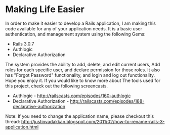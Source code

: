 Making Life Easier
==================

  In order to make it easier to develop a Rails application,  I am making this code available for any of your application needs.  It is a basic user authentication, and management system using the following Gems:
  
  * Rails 3.0.7
  * Authlogic
  * Declarative Authorization

  The system provides the ability to add, delete, and edit current users,  Add roles for each specific user, and declare permission for those roles.  It also has "Forgot Password" functionality, and login and log out functionality.  Hope you enjoy it.  If you would like to know more about The tools used for this project,  check out the following screencasts.
  
  * Authlogic - http://railscasts.com/episodes/160-authlogic
  * Declarative Authorization - http://railscasts.com/episodes/188-declarative-authorization 
  
Note: If you need to change the application name,  please checkout this thread: http://justinvadakkan.blogspot.com/2011/02/how-to-rename-rails-3-application.html